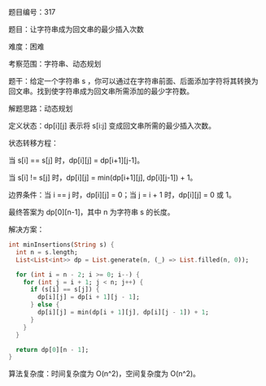 题目编号：317

题目：让字符串成为回文串的最少插入次数

难度：困难

考察范围：字符串、动态规划

题干：给定一个字符串 s ，你可以通过在字符串前面、后面添加字符将其转换为回文串。找到使字符串成为回文串所需添加的最少字符数。

解题思路：动态规划

定义状态：dp[i][j] 表示将 s[i:j] 变成回文串所需的最少插入次数。

状态转移方程：

当 s[i] == s[j] 时，dp[i][j] = dp[i+1][j-1]。

当 s[i] != s[j] 时，dp[i][j] = min(dp[i+1][j], dp[i][j-1]) + 1。

边界条件：当 i == j 时，dp[i][j] = 0；当 j = i + 1 时，dp[i][j] = 0 或 1。

最终答案为 dp[0][n-1]，其中 n 为字符串 s 的长度。

解决方案：

```dart
int minInsertions(String s) {
  int n = s.length;
  List<List<int>> dp = List.generate(n, (_) => List.filled(n, 0));

  for (int i = n - 2; i >= 0; i--) {
    for (int j = i + 1; j < n; j++) {
      if (s[i] == s[j]) {
        dp[i][j] = dp[i + 1][j - 1];
      } else {
        dp[i][j] = min(dp[i + 1][j], dp[i][j - 1]) + 1;
      }
    }
  }

  return dp[0][n - 1];
}
```

算法复杂度：时间复杂度为 O(n^2)，空间复杂度为 O(n^2)。